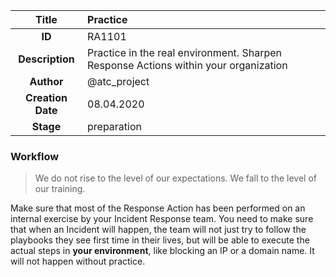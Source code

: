| Title                       | Practice         |
|:---------------------------:|:--------------------|
| **ID**                      | RA1101            |
| **Description**             | Practice in the real environment. Sharpen Response Actions within your organization   |
| **Author**                  | @atc_project        |
| **Creation Date**           | 08.04.2020 |
| **Stage**                   | preparation         |

### Workflow

> We do not rise to the level of our expectations. We fall to the level of our training.

Make sure that most of the Response Action has been performed on an internal exercise by your Incident Response team.
You need to make sure that when an Incident will happen, the team will not just try to follow the playbooks they see first time in their lives, but will be able to execute the actual steps in **your environment**, like blocking an IP or a domain name. 
It will not happen without practice.
